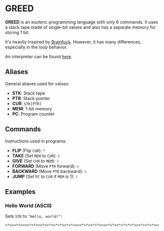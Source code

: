 # GREED

**GREED** is an esoteric programming language with only 6 commands. It uses a stack tape made of single-bit values and also has a separate memory for storing 1 bit.

It's heavily inspired by [Brainfuck](https://esolangs.org/wiki/Brainfuck). However, it has many differences, especially in the loop behavior.

An interpreter can be found [here](https://github.com/las-r/greed/blob/main/greed.py).

## Aliases

General aliases used for values:

- **STK**: Stack tape  
- **PTR**: Stack pointer  
- **CUR**: `STK[PTR]`  
- **MEM**: 1-bit memory  
- **PC**: Program counter  

## Commands

Instructions used in programs:

- **FLIP** (Flip `CUR`): `*`  
- **TAKE** (Set `MEM` to `CUR`): `(`  
- **GIVE** (Set `CUR` to `MEM`): `)`  
- **FORWARD** (Move `PTR` forward): `>`  
- **BACKWARD** (Move `PTR` backward): `<`  
- **JUMP** (Set `PC` to `CUR` if `MEM` is 1): `!`  

## Examples

### Hello World (ASCII)

Sets `STK` to `"Hello, world!"`:

```
>*>>>*>>>>>*>*>>>*>>*>>*>*>>*>*>>>>*>*>>*>*>>>>*>*>>*>*>*>*>>>*>>*>*>>>>>*>>>>>>>*>*>*>>*>*>*>>*>*>>*>*>*>*>>*>*>*>>>*>>>*>*>>*>*>>>>*>*>>>*>>>>>*>>>>>*>
```